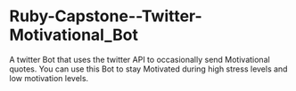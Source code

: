 # Ruby-Capstone--Twitter-Motivational_Bot
A twitter Bot that uses the twitter API to occasionally send Motivational quotes. You can use this Bot to stay Motivated during high stress levels and low motivation levels.

